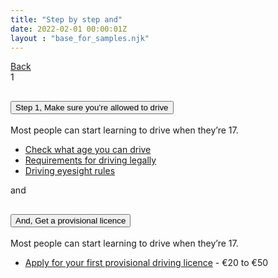 ```yaml
---
title: "Step by step and"
date: 2022-02-01 00:00:01Z
layout : "base_for_samples.njk"
---
```

<!--beforeMain-->
<section class="govcy-container">
    <a class="govcy-back-link" href="#">Back</a>
</section>
 <!--main-->
 <main class="govcy-container" id="mainContainer">
    <div class="govcy-row">
        <article class="govcy-col-8">
            <div class="govcy-accordion govcy-accordion-steps">
                <div class="govcy-accordion-item">
                    <div class="govcy-accordion-step">1</div>
                    <h2 class="govcy-accordion-header" id="headingStepAndOne">
                    <button class="govcy-accordion-button" type="button" data-govcy-target="#collapseStepAndOne" aria-expanded="true" aria-controls="collapseStepAndOne">
                        <span class="govcy-visually-hidden-error">Step 1, </span>Make sure you’re allowed to drive
                    </button>
                    </h2>
                    <div id="collapseStepAndOne" class="govcy-accordion-collapse collapse show" aria-label="headingStepAndOne">
                        <div class="govcy-accordion-body">
                            <p>Most people can start learning to drive when they’re 17.</p>
                            <ul class="govcy-list-spaced govcy-list-unstyled">
                                <li><a href="#">Check what age you can drive</a></li>
                                <li><a href="#">Requirements for driving legally</a></li>
                                <li><a href="#">Driving eyesight rules</a></li>
                            </ul>
                        </div>
                    </div>
                </div>
                <div class="govcy-accordion-item">
                    <div class="govcy-accordion-step govcy-accordion-step-conditional">and</div>
                    <h2 class="govcy-accordion-header" id="headingStepAndTwo">
                        <button class="govcy-accordion-button collapsed" type="button" data-govcy-target="#collapseStepAndTwo" aria-expanded="false" aria-controls="collapseStepAndTwo">
                            <span class="govcy-visually-hidden-error">And, </span>Get a provisional licence
                        </button>
                    </h2>
                    <div id="collapseStepAndTwo" class="govcy-accordion-collapse collapse" aria-label="headingStepAndTwo">
                        <div class="govcy-accordion-body">
                            <p>Most people can start learning to drive when they’re 17.</p>
                            <ul class="govcy-list-spaced govcy-list-unstyled">
                                <li><a href="#">Apply for your first provisional driving licence</a> - €20 to €50</li>
                            </ul>
                        </div>
                    </div>
                </div>
            </div>
        </article>
    </div>
</main>